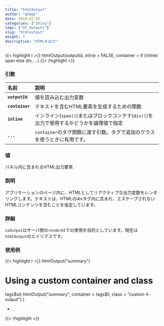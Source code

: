 ```yaml
---
title: "htmlOutput"
author: "qhmqk"
date: 2018-02-01
categories: ["Shiny"]
tags: ["UI Outputs"]
slug: "htmloutput"
weight: 3
description: "HTMLを出力"
---
```


{{< highlight r >}}
htmlOutput(outputId, inline = FALSE, container = if (inline) span else div, ...)
{{< /highlight >}}


### 引数

|名前|説明|
|:--|:--|
|**`outputId`**|値を読み込む出力変数|
|**`container`**|テキストを含むHTML要素を生成するための関数|
|**`inline`**|インライン(`span()`)またはブロックコンテナ(`div()`)を出力で使用するかどうかを論理値で指定|
|**`...`**|`container`のタグ関数に渡す引数。タグで追加のクラスを使うときに有用です。|

### 値

パネル内に含まれるHTML出力要素

### 説明

アプリケーションのページ内に、HTMLとしてリアクティブな出力変数をレンダリングします。テキストは、HTMLのdivタグ内に含まれ、エスケープされないHTMLコンテンツを含むことを仮定しています。

### 詳細

`uiOutput`はサーバ側の`renderUI`での使用を目的としています。現在は`htmlOutput`のエイリアスです。

### 使用例

{{< highlight r >}}
htmlOutput("summary")

<div id="summary" class="shiny-html-output"></div>


# Using a custom container and class
tags$ul(
  htmlOutput("summary", container = tags$li, class = "custom-li-output")
)

<ul>
  <li class="shiny-html-output custom-li-output" id="summary"></li>
</ul>
{{< /highlight >}}